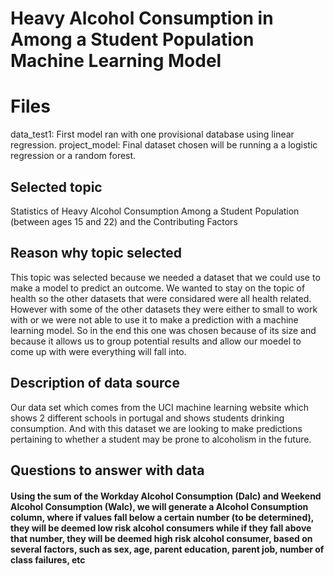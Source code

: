 # Heavy Alcohol Consumption in Among a Student Population Machine Learning Model

# Files
data_test1: First model ran with one provisional database using linear regression.
project_model: Final dataset chosen will be running a a logistic regression or a random forest.
## Selected topic
Statistics of Heavy Alcohol Consumption Among a Student Population (between ages 15 and 22) and the Contributing Factors

## Reason why topic selected
This topic was selected because we needed a dataset that we could use to make a model to predict an outcome. We wanted to stay on the topic of health
so the other datasets that were considared were all health related. However with some of the other datasets they were either to small to work with or
we were not able to use it to make a prediction with a machine learning model. So in the end this one was chosen because of its size and because it allows us to group potential results and allow our moedel to come up with were everything will fall into.

## Description of data source
Our data set which comes from the UCI machine learning website which shows 2 different schools in portugal and shows students drinking consumption. And with this dataset 
we are looking to make predictions pertaining to whether a student may be prone to alcoholism in the future.
## Questions to answer with data 
#### Using the sum of the Workday Alcohol Consumption (Dalc) and Weekend Alcohol Consumption (Walc), we will generate a Alcohol Consumption column, where if values fall below a certain number (to be determined), they will be deemed low risk alcohol consumers while if they fall above that number, they will be deemed high risk alcohol consumer, based on several factors, such as sex, age, parent education, parent job, number of class failures, etc

